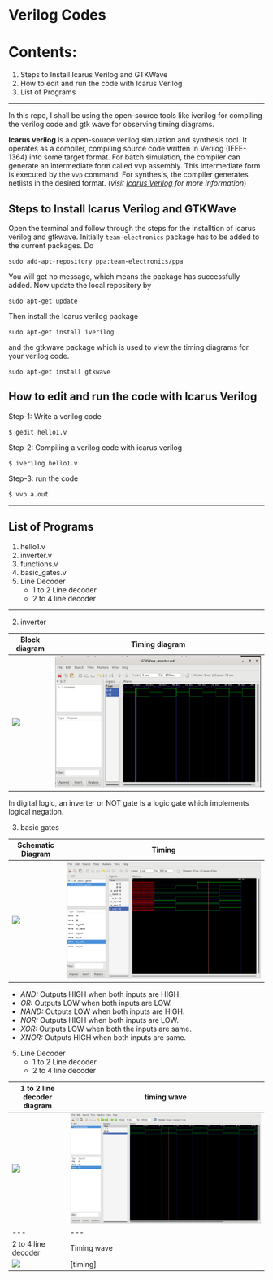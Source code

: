 # Verilog Codes

# Contents:
1. Steps to Install Icarus Verilog and GTKWave
2. How to edit and run the code with Icarus Verilog
3. List of Programs

---

In this repo, I shall be using the open-source tools like iverilog for compiling the verilog code and gtk wave for observing timing diagrams.

**Icarus verilog** is a open-source verilog simulation and synthesis tool. It operates as a compiler, compiling source code written in Verilog (IEEE-1364) into some target format. For batch simulation, the compiler can generate an intermediate form called vvp assembly. This intermediate form is executed by the `vvp` command. For synthesis, the compiler generates netlists in the desired format. (_visit [Icarus Verilog](http://iverilog.icarus.com/) for more information_)


## Steps to Install Icarus Verilog and GTKWave

Open the terminal and follow through the steps for the installtion of icarus verilog and gtkwave. Initially `team-electronics` package has to be added to the current packages. Do
```
sudo add-apt-repository ppa:team-electronics/ppa
```
You will get no message, which means the package has successfully added. Now update the local repository by
```
sudo apt-get update
```
Then install the Icarus verilog package
```
sudo apt-get install iverilog
```

and the gtkwave package which is used to view the timing diagrams for your verilog code.
``` 
sudo apt-get install gtkwave
```

## How to edit and run the code with Icarus Verilog

Step-1: Write a verilog code

```
$ gedit hello1.v
```

Step-2: Compiling a verilog code with icarus verilog

```
$ iverilog hello1.v
```

Step-3: run the code

```
$ vvp a.out
```

---

## List of Programs

1. hello1.v
2. inverter.v
3. functions.v
4. basic_gates.v
5. Line Decoder
	- 1 to 2 Line decoder
	- 2 to 4 line decoder

---

2. inverter

Block diagram | Timing diagram
---| ---
![](https://electricalacademia.com/wp-content/uploads/2018/03/NOT-Gate.png)	| ![inverter waveform image](https://raw.githubusercontent.com/Ikarthikmb/VerilogFod/main/inverter/inverter_tb_wave.png)
In digital logic, an inverter or NOT gate is a logic gate which implements logical negation. 

3. basic gates

Schematic Diagram	| Timing 
--- | ---
![](https://2.bp.blogspot.com/_I5fPUj_jtvI/SdWBWD7mW6I/AAAAAAAAACI/g2jDvqQQ-WE/w1200-h630-p-k-no-nu/BasicGates.png)	| ![basic gates waveform image](https://raw.githubusercontent.com/Ikarthikmb/VerilogFod/main/gates/basic_gates_waveform.png)

- *AND:* Outputs HIGH when both inputs are HIGH.
- *OR:* Outputs LOW when both inputs are LOW.
- *NAND:* Outputs LOW when both inputs are HIGH.
- *NOR:* Outputs HIGH when both inputs are LOW.
- *XOR:* Outputs LOW when both the inputs are same.
- *XNOR:* Outputs HIGH when both inputs are same.

5. Line Decoder
	- 1 to 2 Line decoder
	- 2 to 4 line decoder

1 to 2 line decoder diagram | timing wave
--- | ---
![](https://www.allaboutcircuits.com/uploads/articles/line-decoder-where-a-is-the-address-and-d-is-the-dataline.jpg) | ![](https://raw.githubusercontent.com/Ikarthikmb/VerilogFod/main/line_decoder/line_decoder_wave.png)
---| ---
2 to 4 line decoder | Timing wave
![](https://www.allaboutcircuits.com/uploads/articles/2-to-4-line-coder-diagram-1.jpg)	| [timing]
